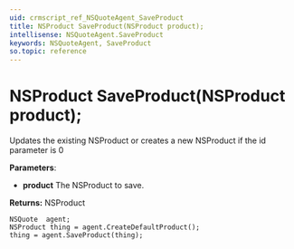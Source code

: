 ```yaml
---
uid: crmscript_ref_NSQuoteAgent_SaveProduct
title: NSProduct SaveProduct(NSProduct product);
intellisense: NSQuoteAgent.SaveProduct
keywords: NSQuoteAgent, SaveProduct
so.topic: reference
---
```


# NSProduct SaveProduct(NSProduct product);

Updates the existing NSProduct or creates a new NSProduct if the id parameter is 0

**Parameters**:
* **product** The NSProduct to save.

**Returns:** NSProduct

```crmscript
NSQuote  agent;
NSProduct thing = agent.CreateDefaultProduct();
thing = agent.SaveProduct(thing);
```

